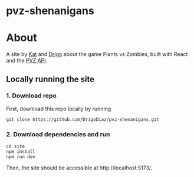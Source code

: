 # pvz-shenanigans

# About
A site by [Kat](https://github.com/k1tk4t5) and [Drigo](https://github.com/DrigoDiaz) about the game Plants vs Zombies, built with React and the [PVZ API](https://pvz-2-api.vercel.app/docs#information).

## Locally running the site
### 1. Download repo
First, download this repo locally by running
```
git clone https://github.com/DrigoDiaz/pvz-shenanigans.git
```

### 2. Download dependencies and run
```
cd site
npm install
npm run dev
```
Then, the site should be accessible at http://localhost:5173/.
